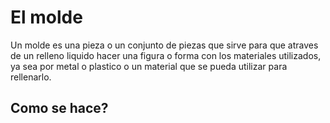 # El molde

Un molde es una pieza o un conjunto de piezas que sirve para que atraves de un relleno liquido hacer una figura o forma con los materiales utilizados, ya sea por metal o plastico o un material que se pueda utilizar para rellenarlo.


## Como se hace?

